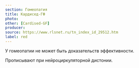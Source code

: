 ```yaml
---
section: Гомеопатия
title: Кардисед-ГФ
photo:
other: [Cardised-GF]
producer:
source: https://www.rlsnet.ru/tn_index_id_29512.htm
label: red
---
```


У гомеопатии не может быть доказательств эффективности.

Прописывают при нейроциркуляторной дистонии.
